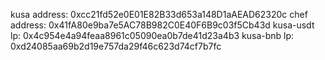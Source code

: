 kusa address: 0xcc21fd52e0E01E82B33d653a148D1aAEAD62320c
chef address: 0x41fA80e9ba7e5AC78B982C0E40F6B9c03f5Cb43d
kusa-usdt lp: 0x4c954e4a94feaa8961c05090ea0b7de41d23a4b3
kusa-bnb lp: 0xd24085aa69b2d19e757da29f46c623d74cf7b7fc